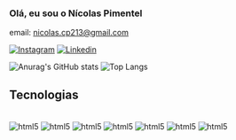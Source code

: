 ### Olá, eu sou o Nícolas Pimentel
email: nicolas.cp213@gmail.com

[![Instagram](
    https://img.shields.io/badge/Instagram-E4405F?style=for-the-badge&logo=instagram&logoColor=white
)](https://www.instagram.com/nicolau.cp/)  [![Linkedin](
    https://img.shields.io/badge/LinkedIn-0077B5?style=for-the-badge&logo=linkedin&logoColor=white
)](https://www.linkedin.com/in/nicolas-pimentel-828838284/)

![Anurag's GitHub stats](https://github-readme-stats.vercel.app/api?username=anuraghazra&show_icons=true&theme=radical)     ![Top Langs](https://github-readme-stats.vercel.app/api/top-langs/?username=anuraghazra&layout=compact)

 ## Tecnologias
  <div style = "display: inline_block"><br/>
  <img align="center" alt="html5" src="https://img.shields.io/badge/JavaScript-F7DF1E?style=for-the-badge&logo=javascript&logoColor=black" >   
  <img align="center" alt="html5" src="https://img.shields.io/badge/Python-14354C?style=for-the-badge&logo=python&logoColor=white" > 
  <img align="center" alt="html5" src="https://img.shields.io/badge/Django-092E20?style=for-the-badge&logo=django&logoColor=white" > 
   <img align="center" alt="html5" src="https://img.shields.io/badge/TypeScript-007ACC?style=for-the-badge&logo=typescript&logoColor=white" > 
   <img align="center" alt="html5" src="https://img.shields.io/badge/PostgreSQL-316192?style=for-the-badge&logo=postgresql&logoColor=white" > 
   <img align="center" alt="html5" src="https://img.shields.io/badge/React_Native-20232A?style=for-the-badge&logo=react&logoColor=61DAFB" > 
   <img align="center" alt="html5" src="https://img.shields.io/badge/Supabase-181818?style=for-the-badge&logo=supabase&logoColor=white" >   
  </div>



